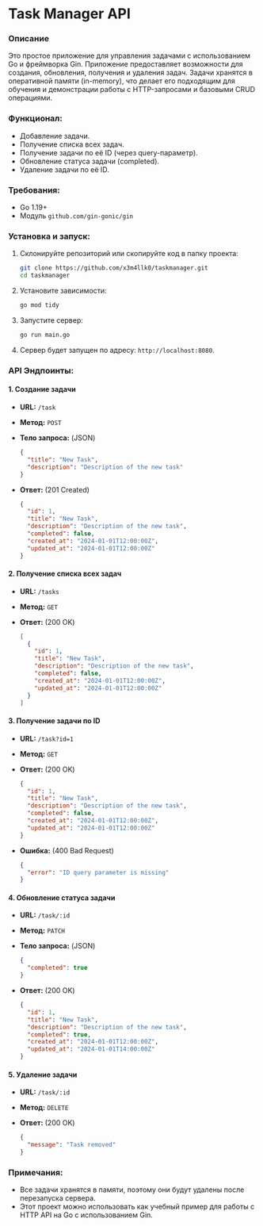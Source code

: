
# Task Manager API

### Описание
Это простое приложение для управления задачами с использованием Go и фреймворка Gin. Приложение предоставляет возможности для создания, обновления, получения и удаления задач. Задачи хранятся в оперативной памяти (in-memory), что делает его подходящим для обучения и демонстрации работы с HTTP-запросами и базовыми CRUD операциями.

### Функционал:
- Добавление задачи.
- Получение списка всех задач.
- Получение задачи по её ID (через query-параметр).
- Обновление статуса задачи (completed).
- Удаление задачи по её ID.

### Требования:
- Go 1.19+
- Модуль `github.com/gin-gonic/gin`

### Установка и запуск:

1. Склонируйте репозиторий или скопируйте код в папку проекта:

   ```bash
   git clone https://github.com/x3m4llk0/taskmanager.git
   cd taskmanager
   ```

2. Установите зависимости:

   ```bash
   go mod tidy
   ```

3. Запустите сервер:

   ```bash
   go run main.go
   ```

4. Сервер будет запущен по адресу: `http://localhost:8080`.

### API Эндпоинты:

#### 1. Создание задачи

- **URL:** `/task`
- **Метод:** `POST`
- **Тело запроса:** (JSON)

  ```json
  {
    "title": "New Task",
    "description": "Description of the new task"
  }
  ```

- **Ответ:** (201 Created)

  ```json
  {
    "id": 1,
    "title": "New Task",
    "description": "Description of the new task",
    "completed": false,
    "created_at": "2024-01-01T12:00:00Z",
    "updated_at": "2024-01-01T12:00:00Z"
  }
  ```

#### 2. Получение списка всех задач

- **URL:** `/tasks`
- **Метод:** `GET`
- **Ответ:** (200 OK)

  ```json
  [
    {
      "id": 1,
      "title": "New Task",
      "description": "Description of the new task",
      "completed": false,
      "created_at": "2024-01-01T12:00:00Z",
      "updated_at": "2024-01-01T12:00:00Z"
    }
  ]
  ```

#### 3. Получение задачи по ID

- **URL:** `/task?id=1`
- **Метод:** `GET`
- **Ответ:** (200 OK)

  ```json
  {
    "id": 1,
    "title": "New Task",
    "description": "Description of the new task",
    "completed": false,
    "created_at": "2024-01-01T12:00:00Z",
    "updated_at": "2024-01-01T12:00:00Z"
  }
  ```

- **Ошибка:** (400 Bad Request)

  ```json
  {
    "error": "ID query parameter is missing"
  }
  ```

#### 4. Обновление статуса задачи

- **URL:** `/task/:id`
- **Метод:** `PATCH`
- **Тело запроса:** (JSON)

  ```json
  {
    "completed": true
  }
  ```

- **Ответ:** (200 OK)

  ```json
  {
    "id": 1,
    "title": "New Task",
    "description": "Description of the new task",
    "completed": true,
    "created_at": "2024-01-01T12:00:00Z",
    "updated_at": "2024-01-01T14:00:00Z"
  }
  ```

#### 5. Удаление задачи

- **URL:** `/task/:id`
- **Метод:** `DELETE`
- **Ответ:** (200 OK)

  ```json
  {
    "message": "Task removed"
  }
  ```

### Примечания:
- Все задачи хранятся в памяти, поэтому они будут удалены после перезапуска сервера.
- Этот проект можно использовать как учебный пример для работы с HTTP API на Go с использованием Gin.

